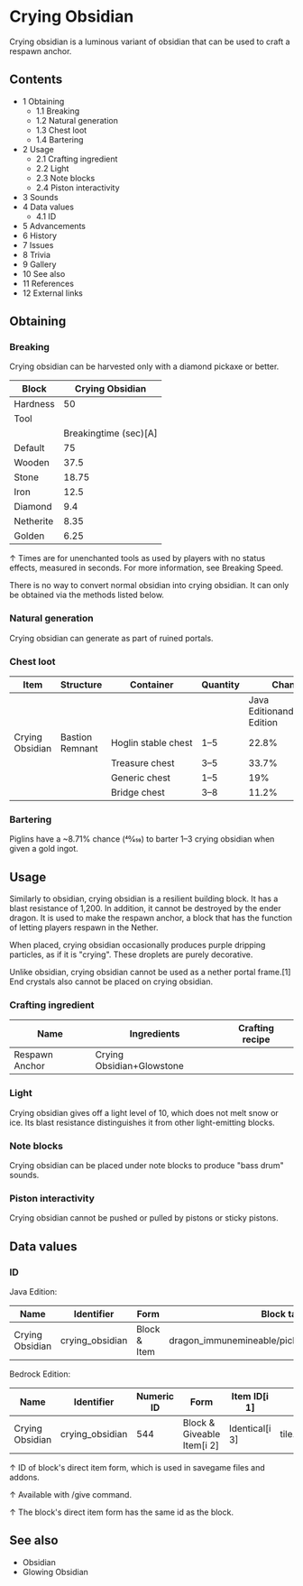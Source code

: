 # Crying Obsidian
Crying obsidian is a luminous variant of obsidian that can be used to craft a respawn anchor.

## Contents
- 1 Obtaining
	- 1.1 Breaking
	- 1.2 Natural generation
	- 1.3 Chest loot
	- 1.4 Bartering
- 2 Usage
	- 2.1 Crafting ingredient
	- 2.2 Light
	- 2.3 Note blocks
	- 2.4 Piston interactivity
- 3 Sounds
- 4 Data values
	- 4.1 ID
- 5 Advancements
- 6 History
- 7 Issues
- 8 Trivia
- 9 Gallery
- 10 See also
- 11 References
- 12 External links

## Obtaining
### Breaking
Crying obsidian can be harvested only with a diamond pickaxe or better.

| Block     | Crying Obsidian       |
|-----------|-----------------------|
| Hardness  | 50                    |
| Tool      |                       |
|           | Breakingtime (sec)[A] |
| Default   | 75                    |
| Wooden    | 37.5                  |
| Stone     | 18.75                 |
| Iron      | 12.5                  |
| Diamond   | 9.4                   |
| Netherite | 8.35                  |
| Golden    | 6.25                  |


↑ Times are for unenchanted tools as used by players with no status effects, measured in seconds. For more information, see Breaking Speed.


There is no way to convert normal obsidian into crying obsidian. It can only be obtained via the methods listed below.

### Natural generation
Crying obsidian can generate as part of ruined portals.

### Chest loot
| Item            | Structure       | Container           | Quantity | Chance                         |
|-----------------|-----------------|---------------------|----------|--------------------------------|
|                 |                 |                     |          | Java EditionandBedrock Edition |
| Crying Obsidian | Bastion Remnant | Hoglin stable chest | 1–5      | 22.8%                          |
|                 |                 | Treasure chest      | 3–5      | 33.7%                          |
|                 |                 | Generic chest       | 1–5      | 19%                            |
|                 |                 | Bridge chest        | 3–8      | 11.2%                          |

### Bartering
Piglins have a ~8.71% chance (40⁄459) to barter 1–3 crying obsidian when given a gold ingot.

## Usage
Similarly to obsidian, crying obsidian is a resilient building block. It has a blast resistance of 1,200. In addition, it cannot be destroyed by the ender dragon. It is used to make the respawn anchor, a block that has the function of letting players respawn in the Nether.

When placed, crying obsidian occasionally produces purple dripping particles, as if it is "crying". These droplets are purely decorative.

Unlike obsidian, crying obsidian cannot be used as a nether portal frame.[1] End crystals also cannot be placed on crying obsidian.

### Crafting ingredient
| Name           | Ingredients               | Crafting recipe |
|----------------|---------------------------|-----------------|
| Respawn Anchor | Crying Obsidian+Glowstone |                 |

### Light
Crying obsidian gives off a light level of 10, which does not melt snow or ice. Its blast resistance distinguishes it from other light-emitting blocks.

### Note blocks
Crying obsidian can be placed under note blocks to produce "bass drum" sounds.

### Piston interactivity
Crying obsidian cannot be pushed or pulled by pistons or sticky pistons.

## Data values
### ID
Java Edition:

| Name            | Identifier      | Form         | Block tags                                      | Translation key                 |
|-----------------|-----------------|--------------|-------------------------------------------------|---------------------------------|
| Crying Obsidian | crying_obsidian | Block & Item | dragon_immunemineable/pickaxeneeds_diamond_tool | block.minecraft.crying_obsidian |

Bedrock Edition:

| Name            | Identifier      | Numeric ID | Form                       | Item ID[i 1]   | Translation key           |
|-----------------|-----------------|------------|----------------------------|----------------|---------------------------|
| Crying Obsidian | crying_obsidian | 544        | Block & Giveable Item[i 2] | Identical[i 3] | tile.crying_obsidian.name |


↑ ID of block's direct item form, which is used in savegame files and addons.

↑ Available with /give command.

↑ The block's direct item form has the same id as the block.


## See also
- Obsidian
- Glowing Obsidian

